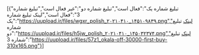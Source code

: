 [{"تبلیغ شماره یک":"فعال است","تبلیغ شماره دو":"غیر فعال است","تبلیغ شماره 3":"فعال است","لینک تبلیغ شماره یک":"https://uupload.ir/files/wgxr_polish_۲۰۲۱۰۴۱۰_۱۴۵۱۰۹۸۳۹.png","لینک تبلیغ شماره دو":"https://uupload.ir/files/h5jw_polish_۲۰۲۱۰۴۱۰_۱۴۵۰۳۲۳۷۴.png","لینک تبلیغ شماره 3":"https://uupload.ir/files/57z1_okala-off-30000-first-buy-310x165.png"}]
